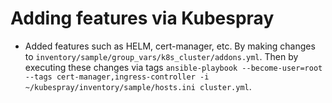 # Adding features via Kubespray
- Added features such as HELM, cert-manager, etc. By making changes to `inventory/sample/group_vars/k8s_cluster/addons.yml`. Then by executing these changes via tags `ansible-playbook --become-user=root --tags cert-manager,ingress-controller -i ~/kubespray/inventory/sample/hosts.ini cluster.yml`.